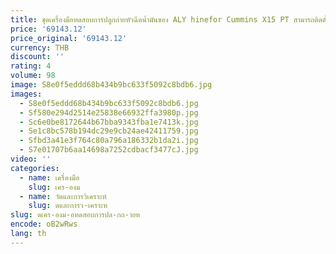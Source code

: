 ```yaml
---
title: ชุดเครื่องมือทดสอบการปลูกถ่ายหัวฉีดน้ำมันของ ALY hinefor Cummins X15 PT สามารถติดตั้งได้ในม้านั่งทดสอบ
price: '69143.12'
price_original: '69143.12'
currency: THB
discount: ''
rating: 4
volume: 98
image: S8e0f5eddd68b434b9bc633f5092c8bdb6.jpg
images:
  - S8e0f5eddd68b434b9bc633f5092c8bdb6.jpg
  - Sf580e294d2514e25838e66932ffa3980p.jpg
  - Sc6e0be8172644b67bba9343fba1e7413k.jpg
  - Se1c8bc578b194dc29e9cb24ae42411759.jpg
  - Sfbd3a41e3f764c80a796a186332b1da2i.jpg
  - S7e01707b6aa14698a7252cdbacf3477cJ.jpg
video: ''
categories:
  - name: เครื่องมือ
    slug: เคร-องม
  - name: วัดและการวิเคราะห์
    slug: ดและการว-เคราะห
slug: ดเคร-องม-อทดสอบการปล-กถ-ายห
encode: oB2wRws
lang: th
---
```

  